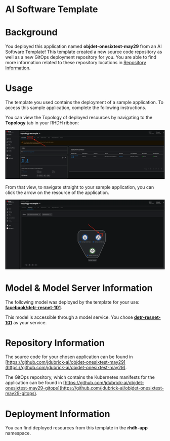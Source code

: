# AI Software Template

# Background

You deployed this application named **objdet-onesixtest-may29** from an AI Software Template! This template created a new source code repository as well as a new GitOps deployment repository for you. You are able to find more information related to these repository locations in [Repository Information](#repository-information).

# Usage

The template you used contains the deployment of a sample application. To access this sample application, complete the following instructions.

You can view the Topology of deployed resources by navigating to the **Topology** tab in your RHDH ribbon:

![Topology Ribbon](./images/topology-ribbon.png)

From that view, to navigate straight to your sample application, you can click the arrow on the resource of the application.

![Topology View Application Link](./images/topology-app-link.png)

# Model & Model Server Information
The following model was deployed by the template for your use: **[facebook/detr-resnet-101](https://huggingface.co/facebook/detr-resnet-101)**.

This model is accessible through a model service. You chose **[detr-resnet-101]( https://github.com/containers/ai-lab-recipes/tree/main/model_servers/object_detection_python)** as your service.

# Repository Information

The source code for your chosen application can be found in [https://github.com/jdubrick-ai/objdet-onesixtest-may29](https://github.com/jdubrick-ai/objdet-onesixtest-may29).

The GitOps repository, which contains the Kubernetes manifests for the application can be found in 
[https://github.com/jdubrick-ai/objdet-onesixtest-may29-gitops](https://github.com/jdubrick-ai/objdet-onesixtest-may29-gitops). 

# Deployment Information

You can find deployed resources from this template in the **rhdh-app** namespace.

